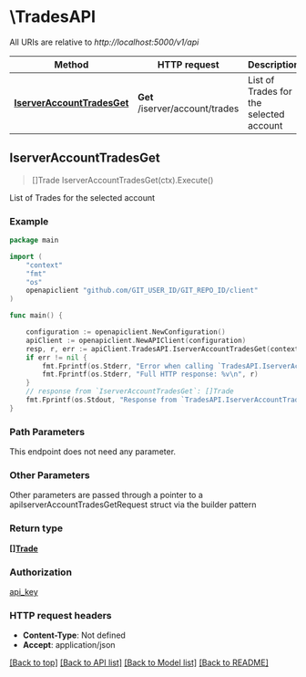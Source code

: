 # \TradesAPI

All URIs are relative to *http://localhost:5000/v1/api*

Method | HTTP request | Description
------------- | ------------- | -------------
[**IserverAccountTradesGet**](TradesAPI.md#IserverAccountTradesGet) | **Get** /iserver/account/trades | List of Trades for the selected account



## IserverAccountTradesGet

> []Trade IserverAccountTradesGet(ctx).Execute()

List of Trades for the selected account



### Example

```go
package main

import (
	"context"
	"fmt"
	"os"
	openapiclient "github.com/GIT_USER_ID/GIT_REPO_ID/client"
)

func main() {

	configuration := openapiclient.NewConfiguration()
	apiClient := openapiclient.NewAPIClient(configuration)
	resp, r, err := apiClient.TradesAPI.IserverAccountTradesGet(context.Background()).Execute()
	if err != nil {
		fmt.Fprintf(os.Stderr, "Error when calling `TradesAPI.IserverAccountTradesGet``: %v\n", err)
		fmt.Fprintf(os.Stderr, "Full HTTP response: %v\n", r)
	}
	// response from `IserverAccountTradesGet`: []Trade
	fmt.Fprintf(os.Stdout, "Response from `TradesAPI.IserverAccountTradesGet`: %v\n", resp)
}
```

### Path Parameters

This endpoint does not need any parameter.

### Other Parameters

Other parameters are passed through a pointer to a apiIserverAccountTradesGetRequest struct via the builder pattern


### Return type

[**[]Trade**](Trade.md)

### Authorization

[api_key](../README.md#api_key)

### HTTP request headers

- **Content-Type**: Not defined
- **Accept**: application/json

[[Back to top]](#) [[Back to API list]](../README.md#documentation-for-api-endpoints)
[[Back to Model list]](../README.md#documentation-for-models)
[[Back to README]](../README.md)

